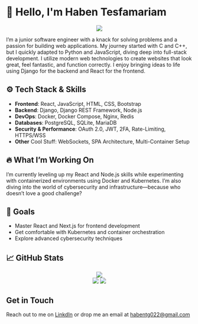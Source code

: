 # 👋 Hello, I'm Haben Tesfamariam 
<p align="center">
  <!-- Typing SVG by DenverCoder1 - https://github.com/DenverCoder1/readme-typing-svg -->
  <a href="https://github.com/DenverCoder1/readme-typing-svg">
    <img src="https://readme-typing-svg.demolab.com/?lines=Full-stack%20Software%20developer;Cloud%20And%20DevOps%20Enthusiast;Always%20learning%20new%20things&font=Fira%20Code&center=true&width=440&height=45&color=f75c7e&vCenter=true&pause=1000&size=22" /></a>
</p>
I’m a junior software engineer with a knack for solving problems and a passion for building web applications. My journey started with C and C++, but I quickly adapted to Python and JavaScript, diving deep into full-stack development. I utilize modern web technologies to create websites that look great, feel fantastic, and function correctly. I enjoy bringing ideas to life using Django for the backend and React for the frontend.


## ⚙️ Tech Stack & Skills
- **Frontend**: React, JavaScript, HTML, CSS, Bootstrap
- **Backend**: Django, Django REST Framework, Node.js
- **DevOps**: Docker, Docker Compose, Nginx, Redis
- **Databases**: PostgreSQL, SQLite, MariaDB
- **Security & Performance**: OAuth 2.0, JWT, 2FA, Rate-Limiting, HTTPS/WSS
- **Other** Cool Stuff: WebSockets, SPA Architecture, Multi-Container Setup

## 🔥 What I’m Working On
I’m currently leveling up my React and Node.js skills while experimenting with containerized environments using Docker and Kubernetes. I’m also diving into the world of cybersecurity and infrastructure—because who doesn’t love a good challenge?

## 🎯 Goals
- Master React and Next.js for frontend development
- Get comfortable with Kubernetes and container orchestration
- Explore advanced cybersecurity techniques
  
<!-- ## Projects

Here are some of the projects I've been working on:

### MergeCal

A Django web app that allows you to merge multiple iCalendar feeds into a single feed.

*Technologies:* Python, Django, Bootstrap, HTMX

### My Hebrew Dates

A solution to get reminded about recurring Hebrew calendar-based events like birthdays or anniversaries.

*Technologies:* Python, Django, HTMX

### LeetCode-Bot Discord Application 🤖

A Discord bot that provides solutions to LeetCode problems in multiple programming languages.

*Technologies:* Python, Discord.py, Railway.app -->


## 📈 GitHub Stats
<div align=center>
  <a href="https://git.io/streak-stats">
    <img src="https://streak-stats.demolab.com/?user=habentg&theme=dark"/>
  </a>
</div>

<div align=center>
  <img src="https://github-readme-stats.vercel.app/api?username=habentg&count_private=true&show_icons=true&theme=dark&hide=contribs"/>
  <a href="https://github.com/anuraghazra/github-readme-stats">
    <img src="https://github-readme-stats.vercel.app/api/top-langs/?username=habentg&layout=compact&theme=vision-friendly-dark"/>
  </a>
</div>


## Get in Touch
Reach out to me on [LinkdIn](https://www.linkedin.com/in/habentesfamariamgaim/) or drop me an email at [habentg022@gmail.com](mailto:habentg022@gmail.com)

